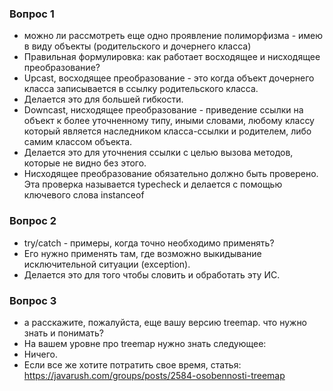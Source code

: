 ### Вопрос 1
* можно ли рассмотреть еще одно проявление полиморфизма - имею в виду объекты (родительского и дочернего класса)
* Правильная формулировка: как работает восходящее и нисходящее преобразование?
* Upcast, восходящее преобразование - это когда объект дочернего класса записывается в ссылку родительского класса.
* Делается это для большей гибкости.
* Downcast, нисходящее преобразование - приведение ссылки на объект к более уточненному типу, иными словами, 
любому классу который является наследником класса-ссылки и родителем, либо самим классом объекта.
* Делается это для уточнения ссылки с целью вызова методов, которые не видно без этого.
* Нисходящее преобразование обязательно должно быть проверено. Эта проверка называется typecheck и делается с помощью 
ключевого слова instanceof

### Вопрос 2
* try/catch - примеры, когда точно необходимо применять?
* Его нужно применять там, где возможно выкидывание исключительной ситуации (exception).
* Делается это для того чтобы словить и обработать эту ИС.

### Вопрос 3
* а расскажите, пожалуйста, еще вашу версию treemap.  что нужно знать и понимать?
* На вашем уровне про treemap нужно знать следующее:
* Ничего.
* Если все же хотите потратить свое время, статья: https://javarush.com/groups/posts/2584-osobennosti-treemap